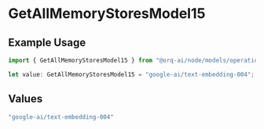 # GetAllMemoryStoresModel15

## Example Usage

```typescript
import { GetAllMemoryStoresModel15 } from "@orq-ai/node/models/operations";

let value: GetAllMemoryStoresModel15 = "google-ai/text-embedding-004";
```

## Values

```typescript
"google-ai/text-embedding-004"
```